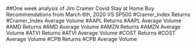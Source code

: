 ##One week analysis of Jim Cramer Covid Stay at Home Buy Recommendations from March 6th, 2020 VS SP500
#Cramer_Index Returns 
#Cramer_Index Average Volume
#AAPL Returns
#AAPL Average Volume
#AMD Returns
#AMD Average Volume
#AMZN Returns
#AMZN Average Volume
#ATVI Returns
#ATVI Average Volume
#COST Returns
#COST Average Volume
#CPB Returns
#CPB Average Volume

